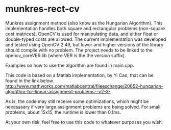 munkres-rect-cv
===============

Munkres assignment method (also know as the Hungarian Algorithm). This implementation handles both square and
rectangular problems (non-square cost matrices). OpenCV is used for manipulating data, and either float or double-typed
costs are allowed. The current implementation was developed and tested using OpenCV 2.49, but lower and
higher versions of the library should compile with no problem. The project needs to be linked to the opencv_coreVER.lib (where VER is the the version suffix).

Examples on how to use the algorithm are found in main.cpp.

This code is based on a Matlab implementation, by Yi Cao, that can be found in the link below.
http://www.mathworks.com/matlabcentral/fileexchange/20652-hungarian-algorithm-for-linear-assignment-problems--v2-3-

As is, the code may still receive some optimizations, which might be necesasary if very large assignment problems are being
solved. For small problems, about 15x15, the runtime is lower than 0.1ms.

At your own risk, feel free to use this code to whatever purposes you wish.
